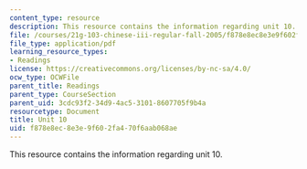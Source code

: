 ```yaml
---
content_type: resource
description: This resource contains the information regarding unit 10.
file: /courses/21g-103-chinese-iii-regular-fall-2005/f878e8ec8e3e9f602fa470f6aab068ae_MIT21G_103F05_10_2.pdf
file_type: application/pdf
learning_resource_types:
- Readings
license: https://creativecommons.org/licenses/by-nc-sa/4.0/
ocw_type: OCWFile
parent_title: Readings
parent_type: CourseSection
parent_uid: 3cdc93f2-34d9-4ac5-3101-8607705f9b4a
resourcetype: Document
title: Unit 10
uid: f878e8ec-8e3e-9f60-2fa4-70f6aab068ae
---
```

This resource contains the information regarding unit 10.